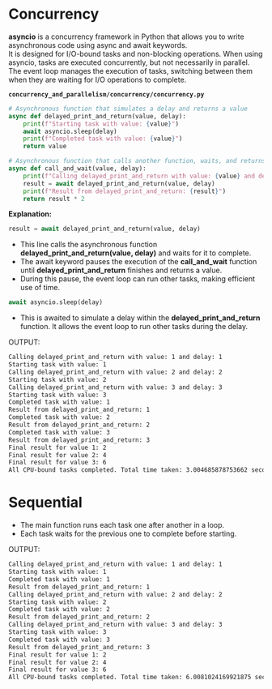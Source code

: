 # Concurrency

**asyncio** is a concurrency framework in Python that allows you to write asynchronous code using async and await keywords.<br> 
It is designed for I/O-bound tasks and non-blocking operations. When using asyncio, tasks are executed concurrently, but not necessarily in parallel.<br> 
The event loop manages the execution of tasks, switching between them when they are waiting for I/O operations to complete.<br>

**`concurrency_and_parallelism/concurrency/concurrency.py`**
```Python
# Asynchronous function that simulates a delay and returns a value
async def delayed_print_and_return(value, delay):
    print(f"Starting task with value: {value}")
    await asyncio.sleep(delay) 
    print(f"Completed task with value: {value}")
    return value

# Asynchronous function that calls another function, waits, and returns a value
async def call_and_wait(value, delay):
    print(f"Calling delayed_print_and_return with value: {value} and delay: {delay}")
    result = await delayed_print_and_return(value, delay)
    print(f"Result from delayed_print_and_return: {result}")
    return result * 2
```
**Explanation:**

```Python
result = await delayed_print_and_return(value, delay)
```
- This line calls the asynchronous function **delayed_print_and_return(value, delay)** and waits for it to complete.
- The await keyword pauses the execution of the **call_and_wait** function until **delayed_print_and_return** finishes and returns a value.
- During this pause, the event loop can run other tasks, making efficient use of time.

```Python
await asyncio.sleep(delay) 
```
- This is awaited to simulate a delay within the **delayed_print_and_return** function. It allows the event loop to run other tasks during the delay.

OUTPUT:
```Bash
Calling delayed_print_and_return with value: 1 and delay: 1
Starting task with value: 1
Calling delayed_print_and_return with value: 2 and delay: 2
Starting task with value: 2
Calling delayed_print_and_return with value: 3 and delay: 3
Starting task with value: 3
Completed task with value: 1
Result from delayed_print_and_return: 1
Completed task with value: 2
Result from delayed_print_and_return: 2
Completed task with value: 3
Result from delayed_print_and_return: 3
Final result for value 1: 2
Final result for value 2: 4
Final result for value 3: 6
All CPU-bound tasks completed. Total time taken: 3.004685878753662 seconds.
```

# Sequential

- The main function runs each task one after another in a loop.
- Each task waits for the previous one to complete before starting.

OUTPUT:
```Bash
Calling delayed_print_and_return with value: 1 and delay: 1
Starting task with value: 1
Completed task with value: 1
Result from delayed_print_and_return: 1
Calling delayed_print_and_return with value: 2 and delay: 2
Starting task with value: 2
Completed task with value: 2
Result from delayed_print_and_return: 2
Calling delayed_print_and_return with value: 3 and delay: 3
Starting task with value: 3
Completed task with value: 3
Result from delayed_print_and_return: 3
Final result for value 1: 2
Final result for value 2: 4
Final result for value 3: 6
All CPU-bound tasks completed. Total time taken: 6.0081024169921875 seconds.
```